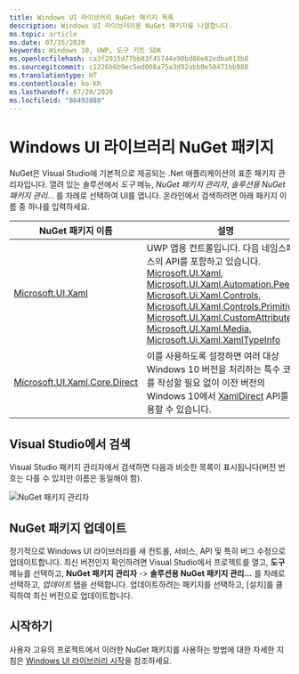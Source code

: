 ```yaml
---
title: Windows UI 라이브러리 NuGet 패키지 목록
description: Windows UI 라이브러리용 NuGet 패키지를 나열합니다.
ms.topic: article
ms.date: 07/15/2020
keywords: Windows 10, UWP, 도구 키트 SDK
ms.openlocfilehash: ca3f2915d77bb83f45744e90bd86e82edba013b8
ms.sourcegitcommit: c1226b6b9ec5ed008a75a3d92abb0e50471bb988
ms.translationtype: HT
ms.contentlocale: ko-KR
ms.lasthandoff: 07/20/2020
ms.locfileid: "86492888"
---
```

# <a name="windows-ui-library-nuget-packages"></a>Windows UI 라이브러리 NuGet 패키지

NuGet은 Visual Studio에 기본적으로 제공되는 .Net 애플리케이션의 표준 패키지 관리자입니다. 열려 있는 솔루션에서 *도구* 메뉴, *NuGet 패키지 관리자*, *솔루션용 NuGet 패키지 관리...* 를 차례로 선택하여 UI를 엽니다.  온라인에서 검색하려면 아래 패키지 이름 중 하나를 입력하세요.

| NuGet 패키지 이름 | 설명 |
| --- | --- |
| [Microsoft.UI.Xaml](https://www.nuget.org/packages/Microsoft.UI.Xaml/) | UWP 앱용 컨트롤입니다. 다음 네임스페이스의 API를 포함하고 있습니다. [Microsoft.UI.Xaml](/uwp/api/microsoft.ui.xaml), [Microsoft.UI.Xaml.Automation.Peers](/uwp/api/microsoft.ui.xaml.automation.peers), [Microsoft.Ui.Xaml.Controls](/uwp/api/microsoft.ui.xaml.controls), [Microsoft.UI.Xaml.Controls.Primitives](/uwp/api/microsoft.ui.xaml.controls.primitives), [Microsoft.UI.Xaml.CustomAttributes](/uwp/api/microsoft.ui.xaml.customattributes), [Microsoft.UI.Xaml.Media](/uwp/api/microsoft.ui.xaml.media), [Microsoft.Ui.Xaml.XamlTypeInfo](/uwp/api/microsoft.ui.xaml.xamltypeinfo) |
| [Microsoft.UI.Xaml.Core.Direct](https://www.nuget.org/packages/Microsoft.UI.Xaml.Core.Direct) | 이를 사용하도록 설정하면 여러 대상 Windows 10 버전을 처리하는 특수 코드를 작성할 필요 없이 이전 버전의 Windows 10에서 [XamlDirect](/uwp/api/microsoft.ui.xaml.core.direct.xamldirect) API를 사용할 수 있습니다. |


## <a name="search-in-visual-studio"></a>Visual Studio에서 검색

Visual Studio 패키지 관리자에서 검색하면 다음과 비슷한 목록이 표시됩니다(버전 번호는 다를 수 있지만 이름은 동일해야 함).

![NuGet 패키지 관리자](images/NugetPackages.png)

## <a name="update-nuget-packages"></a>NuGet 패키지 업데이트

정기적으로 Windows UI 라이브러리를 새 컨트롤, 서비스, API 및 특히 버그 수정으로 업데이트합니다. 최신 버전인지 확인하려면 Visual Studio에서 프로젝트를 열고, **도구** 메뉴를 선택하고, **NuGet 패키지 관리자** -> **솔루션용 NuGet 패키지 관리...** 를 차례로 선택하고, *업데이트* 탭을 선택합니다. 업데이트하려는 패키지를 선택하고, [설치]를 클릭하여 최신 버전으로 업데이트합니다.

## <a name="getting-started"></a>시작하기

사용자 고유의 프로젝트에서 이러한 NuGet 패키지를 사용하는 방법에 대한 자세한 지침은 [Windows UI 라이브러리 시작](getting-started.md)을 참조하세요.
